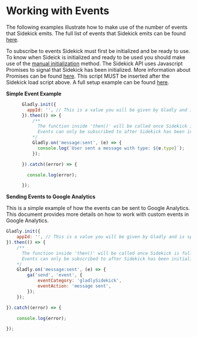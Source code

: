 # Working with Events
The following examples illustrate how to make use of the number of events that Sidekick emits. The full list of events that Sidekick emits can be found [here](https://developer.gladly.com/sidekick/Gladly.html#event:availability:change). 

To subscribe to events Sidekick must first be initialized and be ready to use. To know when Sideick is initialized and ready to be used you should make use of the [manual initialization](https://developer.gladly.com/sidekick/) method. The Sidekick API uses Javascript Promises to signal that Sidekick has been initialized. More information about Promises can be found [here](https://developer.mozilla.org/en-US/docs/Web/JavaScript/Reference/Global_Objects/Promise). This script MUST be inserted after the Sidekick load script above. A full setup example can be found [here](/docs/working-with-events/example.html).

**Simple Event Example**
```javascript 
      Gladly.init({
        appId: '', // This is a value you will be given by Gladly and is specific to each customer.
      }).then(() => {
          /**
            The function inside 'then()' will be called once Sidekick is fully initialized and ready to be used.
            Events can only be subscribed to after Sidekick has been initialized and ready to be used.
          */
          Gladly.on('message:sent', (e) => {
            console.log(`User sent a message with type: ${e.type}`);
          });

      }).catch((error) => {

        console.log(error);

      });
```

**Sending Events to Google Analytics**

This is a simple example of how the events can be sent to Google Analytics. This document provides more details on how to work with custom events in Google Analytics.
```javascript
Gladly.init({
    appId: '', // This is a value you will be given by Gladly and is specific to each customer.
}).then(() => {
    /**
      The function inside 'then()' will be called once Sidekick is fully initialized and ready to be used.
      Events can only be subscribed to after Sidekick has been initialized and ready to be used.
    */
    Gladly.on('message:sent', (e) => {
        ga('send', 'event', {
            eventCategory: 'gladlySidekick',
            eventAction: 'message sent',
        });
    });

}).catch((error) => {

    console.log(error);

});
```


